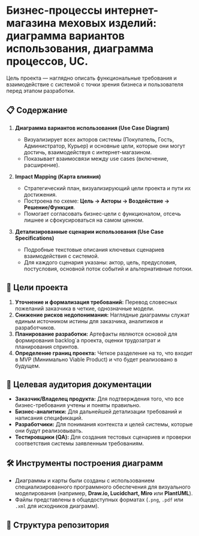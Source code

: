 # Бизнес-процессы интернет-магазина меховых изделий: диаграмма вариантов использования, диаграмма процессов, UC.
Цель проекта — наглядно описать функциональные требования и взаимодействие с системой с точки зрения бизнеса и пользователя перед этапом разработки.

## 📋 Содержание

1.  **Диаграмма вариантов использования (Use Case Diagram)**
    *   Визуализирует всех акторов системы (Покупатель, Гость, Администратор, Курьер) и основные цели, которые они могут достичь, взаимодействуя с интернет-магазином.
    *   Показывает взаимосвязи между use cases (включение, расширение).

2.  **Impact Mapping (Карта влияния)**
    *   Стратегический план, визуализирующий цели проекта и пути их достижения.
    *   Построена по схеме: **Цель -> Акторы -> Воздействие -> Решение/Функция**.
    *   Помогает согласовать бизнес-цели с функционалом, отсечь лишнее и сфокусироваться на самом ценном.

3.  **Детализированные сценарии использования (Use Case Specifications)**
    *   Подробные текстовые описания ключевых сценариев взаимодействия с системой.
    *   Для каждого сценария указаны: актор, цель, предусловия, постусловия, основной поток событий и альтернативные потоки.

## 🎯 Цели проекта

1.  **Уточнение и формализация требований:** Перевод словесных пожеланий заказчика в четкие, однозначные модели.
2.  **Снижение рисков недопонимания:** Наглядные диаграммы служат единым источником истины для заказчика, аналитиков и разработчиков.
3.  **Планирование разработки:** Артефакты являются основой для формирования backlog`а проекта, оценки трудозатрат и планирования спринтов.
4.  **Определение границ проекта:** Четкое разделение на то, что входит в MVP (Минимально Viable Product) и что будет реализовано в будущем.

## 👥 Целевая аудитория документации

*   **Заказчик/Владелец продукта:** Для подтверждения того, что все бизнес-требования учтены и поняты правильно.
*   **Бизнес-аналитики:** Для дальнейшей детализации требований и написания спецификаций.
*   **Разработчики:** Для понимания контекста и целей системы, которые они будут реализовывать.
*   **Тестировщики (QA):** Для создания тестовых сценариев и проверки соответствия системы заявленным требованиям.

## 🛠 Инструменты построения диаграмм

*   Диаграммы и карты были созданы с использованием специализированного программного обеспечения для визуального моделирования (например, **Draw.io, Lucidchart, Miro** или **PlantUML**).
*   Файлы представлены в общедоступных форматах (`.png`, `.pdf` или `.xml` для исходников диаграмм).

## 📁 Структура репозитория
